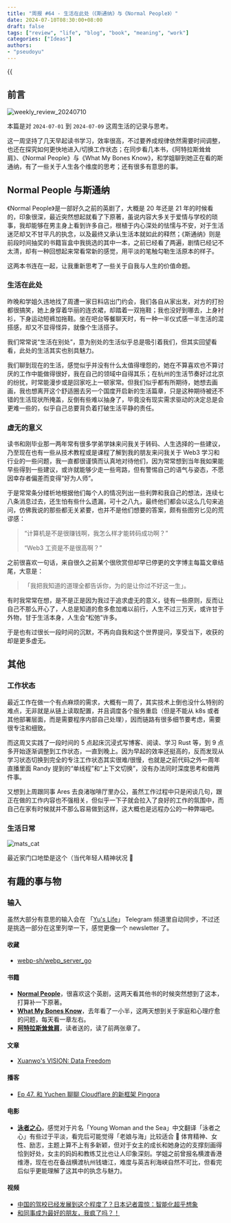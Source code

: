```yaml
---
title: "周报 #64 - 生活在此处（《斯通纳》与《Normal People》）"
date: 2024-07-10T08:30:00+08:00
draft: false
tags: ["review", "life", "blog", "book", "meaning", "work"]
categories: ["Ideas"]
authors:
- "pseudoyu"
---
```


{{<audio src="audios/photograph.mp3" caption="《Photograph - Ed Sheeran》" >}}

## 前言

![weekly_review_20240710](https://image.pseudoyu.com/images/weekly_review_20240710.png)

本篇是对 `2024-07-01` 到 `2024-07-09` 这周生活的记录与思考。

这一周坚持了几天早起读书学习，效率很高，不过要养成规律依然需要时间调整，也还在探究如何更快地进入/切换工作状态；在同步看几本书，《阿特拉斯耸耸肩》、《Normal People》与《What My Bones Know》，和学姐聊到她正在看的斯通纳，有了一些关于人生各个维度的思考；还有很多有意思的事。

## Normal People 与斯通纳

《Normal People》是一部好久之前的英剧了，大概是 20 年还是 21 年的时候看的，印象很深，最近突然想起就看了下原著，虽说内容大多关于爱情与学校的琐事，我却能够在男主身上看到许多自己，根植于内心深处的怯懦与不安，对于生活迷茫却又不甘平凡的执念，以及最终又承认生活本就如此的释然；《斯通纳》则是前段时间抽奖的书籍盲盒中我挑选的其中一本，之前已经看了两遍，剧情已经记不太清，却有一种回想起来常看常新的感觉，用平淡的笔触勾勒生活原本的样子。

这两本书连在一起，让我重新思考了一些关于自我与人生的价值命题。

### 生活在此处

昨晚和学姐久违地找了周遭一家日料店出门约会，我们各自从家出发，对方的打扮都很搞笑，她上身穿着华丽的连衣裙，却踏着一双拖鞋；我也没好到哪去，上身衬衫，下身运动短裤加拖鞋。坐在吧台等餐聊天时，有一种一半仪式感一半生活的混搭感，却又不显得怪异，就像个生活搭子。

我们常常说“生活在别处”，意为别处的生活似乎总是吸引着我们，但其实回望看看，此处的生活其实也别具魅力。

我们聊到现在的生活，感觉似乎并没有什么太值得埋怨的，她在不算喜欢也不算讨厌的工作中能做得很好，我在自己的领域中自得其乐；在杭州的生活节奏好过北京的纷扰，时常能漫步或是回家吃上一顿家常。但我们似乎都有所期待，她想去画画，我也想离开这个舒适圈去另一个国度开启新的生活篇章，只是这种期待被还不错的生活现状所掩盖，反倒有些难以抽身了，毕竟没有现实需求驱动的决定总是会更难一些的，似乎自己总要背负着打破生活平静的责任。

### 虚无的意义

读书和刚毕业那一两年常有很多学弟学妹来问我关于转码、人生选择的一些建议，乃至现在也有一些从技术教程或是课程了解到我的朋友来问我关于 Web3 学习和行业的一些问题，我一直都很谨慎而认真地对待他们，因为常常想到当年我如果能早些得到一些建议，或许就能够少走一些弯路，但有警惕自己的语气与姿态，不愿因幸存者偏差而变得“好为人师”。

于是常常条分缕析地根据他们每个人的情况列出一些利弊和我自己的想法，连续七八条消息过去，还生怕有些什么遗漏，可十之八九，最终他们都会以这么几句来追问，仿佛我说的那些都无关紧要，也并不是他们想要的答案，颇有些图穷匕见的荒谬感：

> “计算机是不是很赚钱啊，我怎么样才能转码成功啊？”
>
> “Web3 工资是不是很高啊？”

之前很喜欢一句话，来自很久之前某个很欣赏但却早已停更的文字博主每篇文章结尾，大意是：

> 「我把我知道的道理全都告诉你，为的是让你过不好这一生」。

有时我常常在想，是不是正是因为我过于追求虚无的意义，徒有一些原则，反而让自己不那么开心了，人总是知道的愈多愈加难以前行，人生不过三万天，或许甘于外物，甘于生活本身，人生会“松弛”许多。

于是也有过很长一段时间的沉默，不再向自我和这个世界提问，享受当下，收获的却是更多虚无。

## 其他

### 工作状态

最近工作在做一个有点麻烦的需求，大概有一周了，其实技术上倒也没什么特别的难点，无非就是从链上读取配置，并且调度各个服务重启（但是不能从 k8s 或者其他部署层面，而是需要程序内部自己处理），因而链路有很多细节要考虑，需要很专注和细致。

而这周又实践了一段时间的 5 点起床沉浸式写博客、阅读、学习 Rust 等，到 9 点多开始逐渐调整到工作状态，一直到晚上。因为早起的效率还挺高的，反而发现从学习状态切换到完全的专注工作状态其实很难/很慢，也就是之前代码之外一周年直播里面 Randy  提到的“单线程”和“上下文切换”，没有办法同时深度思考和做两件事。

又想到上周跟同事 Ares 去良渚咖啡厅里办公，虽然工作过程中只是闲谈几句，跟正在做的工作内容也不强相关，但似乎一下子就会拉入了良好的工作的氛围中，而自己在家有时候就并不那么容易做到这样，这大概也是远程办公的一种弊端吧。

### 生活日常

![mats_cat](https://image.pseudoyu.com/images/mats_cat.jpg)

最近家门口地垫是这个（当代年轻人精神状况 🤣

## 有趣的事与物

### 输入

虽然大部分有意思的输入会在 「[Yu's Life](https://t.me/pseudoyulife)」 Telegram 频道里自动同步，不过还是挑选一部分在这里列举一下，感觉更像一个 newsletter 了。

#### 收藏

- [webp-sh/webp_server_go](https://github.com/webp-sh/webp_server_go)

#### 书籍

- [**Normal People**](https://book.douban.com/subject/34453257/)，很喜欢这个英剧，这两天看其他书的时候突然想到了这本，打算补一下原著。
- [**What My Bones Know**](https://book.douban.com/subject/35754687/)，去年看了一小半，这两天想到关于家庭和心理疗愈的问题，每天看一章左右。
- [**阿特拉斯耸耸肩**](https://book.douban.com/subject/33445309/)，读者送的，读了前两张章了。

#### 文章

- [Xuanwo's VISION: Data Freedom](https://xuanwo.io/2024/04-xuanwo-vision/)

#### 播客

- [Ep 47. 和 Yuchen 聊聊 Cloudflare 的新框架 Pingora](https://www.listennotes.com/e/efc189e08c08408fb4ded5e34ac017f2)

#### 电影

- [**泳者之心**](http://movie.douban.com/subject/26656728/)，感觉对于片名「Young Woman and the Sea」中文翻译「泳者之心」有些过于平淡，看完后可能觉得「老娘与海」比较适合 🤣 体育精神、女性、励志，主题上算不上有多新颖，但对于女主的成长和她身边的支撑刻画得恰到好处，女主的妈妈和教练艾比也让人印象深刻。学姐之前曾报名横渡香港维港，现在也在备战横渡杭州钱塘江，难度与英吉利海峡自然不可比，但看完后似乎更能理解了这其中的执念与魅力。

#### 视频

- [中国的驾校已经发展到这个程度了？日本记者震惊：智能化超乎想象](https://www.bilibili.com/video/BV1Vr421M77c)
- [和同事成为最好的朋友，我疯了吗？！](https://www.bilibili.com/video/BV1i1421b7Mr)
